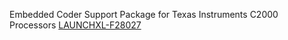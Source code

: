 Embedded Coder Support Package for Texas Instruments C2000 Processors 
[LAUNCHXL-F28027](https://www.ti.com/tool/LAUNCHXL-F28027)
